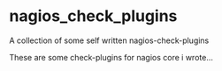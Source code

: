 # nagios_check_plugins
A collection of some self written nagios-check-plugins

These are some check-plugins for nagios core i wrote...
